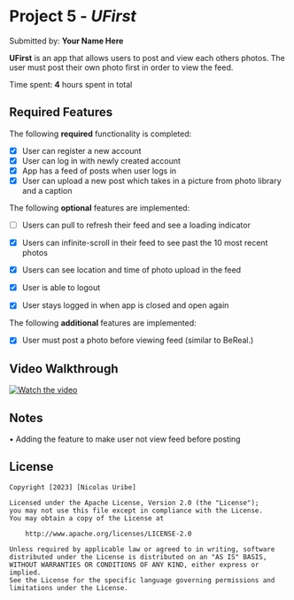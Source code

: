 # Project 5 - *UFirst*

Submitted by: **Your Name Here**

**UFirst** is an app that allows users to post and view each others photos. The user must post their own photo first in order to view the feed.

Time spent: **4** hours spent in total

## Required Features

The following **required** functionality is completed:

- [X] User can register a new account
- [X] User can log in with newly created account
- [X] App has a feed of posts when user logs in
- [X] User can upload a new post which takes in a picture from photo library and a caption	
 
The following **optional** features are implemented:

- [ ] Users can pull to refresh their feed and see a loading indicator
- [X] Users can infinite-scroll in their feed to see past the 10 most recent photos
- [X] Users can see location and time of photo upload in the feed	
- [X] User is able to logout
- [X] User stays logged in when app is closed and open again	


The following **additional** features are implemented:

- [X] User must post a photo before viewing feed (similar to BeReal.)

## Video Walkthrough

[![Watch the video](https://i.imgur.com/0kb50h0.png)](
https://youtu.be/yUk5RokahWI?si=vYQZzbjc_Yvpa_gH)

## Notes

• Adding the feature to make user not view feed before posting

## License

    Copyright [2023] [Nicolas Uribe]

    Licensed under the Apache License, Version 2.0 (the "License");
    you may not use this file except in compliance with the License.
    You may obtain a copy of the License at

        http://www.apache.org/licenses/LICENSE-2.0

    Unless required by applicable law or agreed to in writing, software
    distributed under the License is distributed on an "AS IS" BASIS,
    WITHOUT WARRANTIES OR CONDITIONS OF ANY KIND, either express or implied.
    See the License for the specific language governing permissions and
    limitations under the License.

